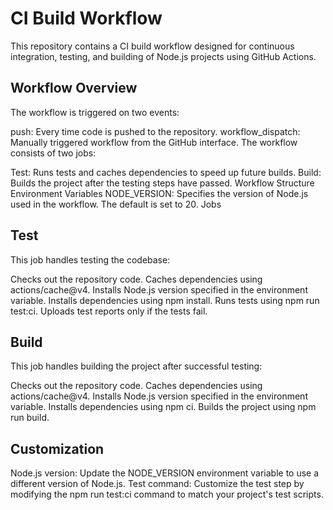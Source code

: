 # CI Build Workflow

This repository contains a CI build workflow designed for continuous integration, testing, and building of Node.js projects using GitHub Actions.

## Workflow Overview

The workflow is triggered on two events:

push: Every time code is pushed to the repository.
workflow_dispatch: Manually triggered workflow from the GitHub interface.
The workflow consists of two jobs:

Test: Runs tests and caches dependencies to speed up future builds.
Build: Builds the project after the testing steps have passed.
Workflow Structure
Environment Variables
NODE_VERSION: Specifies the version of Node.js used in the workflow. The default is set to 20.
Jobs

## Test

This job handles testing the codebase:

Checks out the repository code.
Caches dependencies using actions/cache@v4.
Installs Node.js version specified in the environment variable.
Installs dependencies using npm install.
Runs tests using npm run test:ci.
Uploads test reports only if the tests fail.

## Build

This job handles building the project after successful testing:

Checks out the repository code.
Caches dependencies using actions/cache@v4.
Installs Node.js version specified in the environment variable.
Installs dependencies using npm ci.
Builds the project using npm run build.

## Customization

Node.js version: Update the NODE_VERSION environment variable to use a different version of Node.js.
Test command: Customize the test step by modifying the npm run test:ci command to match your project's test scripts.
